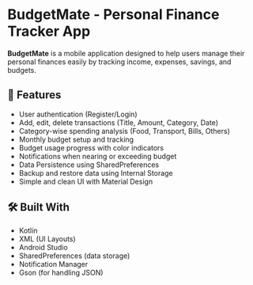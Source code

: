 # BudgetMate - Personal Finance Tracker App

**BudgetMate** is a mobile application designed to help users manage their personal finances easily by tracking income, expenses, savings, and budgets.

## 📱 Features
- User authentication (Register/Login)
- Add, edit, delete transactions (Title, Amount, Category, Date)
- Category-wise spending analysis (Food, Transport, Bills, Others)
- Monthly budget setup and tracking
- Budget usage progress with color indicators
- Notifications when nearing or exceeding budget
- Data Persistence using SharedPreferences
- Backup and restore data using Internal Storage
- Simple and clean UI with Material Design


## 🛠️ Built With
- Kotlin
- XML (UI Layouts)
- Android Studio
- SharedPreferences (data storage)
- Notification Manager
- Gson (for handling JSON)


